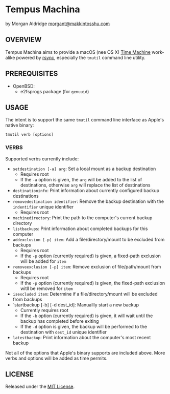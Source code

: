 # Tempus Machina
by Morgan Aldridge <morgant@makkintosshu.com>

## OVERVIEW

Tempus Machina aims to provide a macOS (nee OS X) [Time Machine](https://en.wikipedia.org/wiki/Time_Machine_(macOS)) work-alike powered by [rsync](https://rsync.samba.org/), especially the `tmutil` command line utility.

## PREREQUISITES

* OpenBSD:
  * e2fsprogs package (for `genuuid`)

## USAGE

The intent is to support the same `tmutil` command line interface as Apple's native binary:

```
tmutil verb [options]
```

### VERBS

Supported verbs currently include:

* `setdestination [-a] arg`: Set a local mount as a backup destination
  * Requires root
  * If the `-a` option is given, the `arg` will be added to the list of destinations, otherwise `arg` will replace the list of destinations
* `destinationinfo`: Print information about currently configured backup destinations
* `removedestination identifier`: Remove the backup destination with the `indentifier` unique identifier
  * Requires root
* `machinedirectory`: Print the path to the computer's current backup directory
* `listbackups`: Print information about completed backups for this computer
* `addexclusion [-p] item`: Add a file/directory/mount to be excluded from backups
  * Requires root
  * If the `-p` option (currently required) is given, a fixed-path exclusion will be added for `item`
* `removeexclusion [-p] item`: Remove exclusion of file/path/mount from backups
  * Requires root
  * If the `-p` option (currently required) is given, the fixed-path exclusion witll be removed for `item`
* `isexcluded item`: Determine if a file/directory/mount will be excluded from backups
* `startbackup [-b] [-d dest_id]: Manuallly start a new backup
  * Currently requires root
  * If the `-b` option (currently required) is given, it will wait until the backup has completed before exiting
  * If the `-d` option is given, the backup will be performed to the destination with `dest_id` unique identifier
* `latestbackup`: Print information about the computer's most recent backup

Not all of the options that Apple's binary supports are included above. More verbs and options will be added as time permits.

## LICENSE

Released under the [MIT License](LICENSE).
